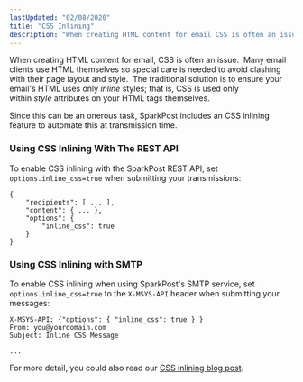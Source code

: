 ```yaml
---
lastUpdated: "02/08/2020"
title: "CSS Inlining"
description: "When creating HTML content for email CSS is often an issue Many email clients use HTML themselves so special care is needed to avoid clashing with their page layout and style The traditional solution is to ensure your email's HTML uses only inline styles that is CSS is used only..."
---
```


When creating HTML content for email, CSS is often an issue.  Many email clients use HTML themselves so special care is needed to avoid clashing with their page layout and style.  The traditional solution is to ensure your email's HTML uses only *inline* styles; that is, CSS is used only within *style* attributes on your HTML tags themselves.

Since this can be an onerous task, SparkPost includes an CSS inlining feature to automate this at transmission time.

### Using CSS Inlining With The REST API

To enable CSS inlining with the SparkPost REST API, set `options.inline_css=true` when submitting your transmissions:
```
{
    "recipients": [ ... ],
    "content": { ... },
    "options": {
        "inline_css": true
    }
}
```

### Using CSS Inlining with SMTP

To enable CSS inlining when using SparkPost's SMTP service, set `options.inline_css=true` to the `X-MSYS-API` header when submitting your messages:
```
X-MSYS-API: {"options": { "inline_css": true } }
From: you@yourdomain.com
Subject: Inline CSS Message

...
```
For more detail, you could also read our [CSS inlining blog post](https://www.sparkpost.com/blog/automatic-css-inlining-sparkpost/).
